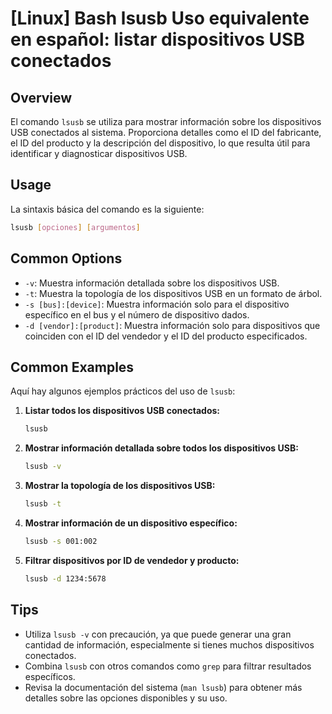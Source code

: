 # [Linux] Bash lsusb Uso equivalente en español: listar dispositivos USB conectados

## Overview
El comando `lsusb` se utiliza para mostrar información sobre los dispositivos USB conectados al sistema. Proporciona detalles como el ID del fabricante, el ID del producto y la descripción del dispositivo, lo que resulta útil para identificar y diagnosticar dispositivos USB.

## Usage
La sintaxis básica del comando es la siguiente:

```bash
lsusb [opciones] [argumentos]
```

## Common Options
- `-v`: Muestra información detallada sobre los dispositivos USB.
- `-t`: Muestra la topología de los dispositivos USB en un formato de árbol.
- `-s [bus]:[device]`: Muestra información solo para el dispositivo específico en el bus y el número de dispositivo dados.
- `-d [vendor]:[product]`: Muestra información solo para dispositivos que coinciden con el ID del vendedor y el ID del producto especificados.

## Common Examples
Aquí hay algunos ejemplos prácticos del uso de `lsusb`:

1. **Listar todos los dispositivos USB conectados:**
   ```bash
   lsusb
   ```

2. **Mostrar información detallada sobre todos los dispositivos USB:**
   ```bash
   lsusb -v
   ```

3. **Mostrar la topología de los dispositivos USB:**
   ```bash
   lsusb -t
   ```

4. **Mostrar información de un dispositivo específico:**
   ```bash
   lsusb -s 001:002
   ```

5. **Filtrar dispositivos por ID de vendedor y producto:**
   ```bash
   lsusb -d 1234:5678
   ```

## Tips
- Utiliza `lsusb -v` con precaución, ya que puede generar una gran cantidad de información, especialmente si tienes muchos dispositivos conectados.
- Combina `lsusb` con otros comandos como `grep` para filtrar resultados específicos.
- Revisa la documentación del sistema (`man lsusb`) para obtener más detalles sobre las opciones disponibles y su uso.